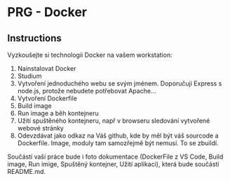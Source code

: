 # PRG - Docker

## Instructions

Vyzkoušejte si technologii Docker na vašem workstation:
1. Nainstalovat Docker
2. Studium
3. Vytvoření jednoduchého webu se svým jménem. Doporučuji Express s node.js, protože nebudete potřebovat Apache...
4. Vytvoření Dockerfile
5. Build image
6. Run image a běh kontejneru
7. Užití spuštěného kontejneru, např v browseru sledování vytvořené webové stránky
8. Odevzdávat jako odkaz na Váš github, kde by měl být váš sourcode a Dockerfile. Image, moduly tam samozřejmě být nemusí. To se zbuildí.

Součástí vaší práce bude i foto dokumentace (DockerFile z VS Code, Build image, Run imige, Spuštěný kontejner, Užití aplikaci), která bude součástí README.md.
